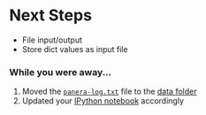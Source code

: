 # Next Steps

 - File input/output
 - Store dict values as input file

### While you were away...

 1. Moved the [`panera-log.txt`](data/panera-log.txt) file to the [data folder](data/)
 2. Updated your [IPython notebook](python-tutorial-tori.ipynb) accordingly